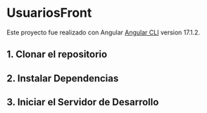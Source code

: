 # UsuariosFront

Este proyecto fue realizado con Angular [Angular CLI](https://github.com/angular/angular-cli) version 17.1.2.

## 1. Clonar el repositorio

## 2. Instalar Dependencias

## 3. Iniciar el Servidor de Desarrollo


